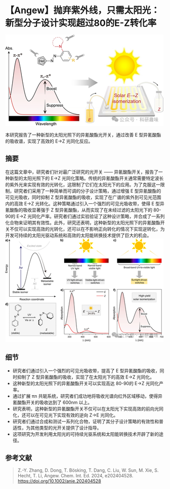 
#  【Angew】抛弃紫外线，只需太阳光：新型分子设计实现超过80的E-Z转化率 

![](../asset/2024-07-13_d554dd52afaba87e28db7de90308e378_0.png)

本研究报告了一种新型的太阳光照下的异氰酸酯光开关，通过改善 E 型异氰酸酯的吸收谱，实现了高效的 E→Z 光同化反应。


## **摘要**

在这篇文章中，研究者们针对最广泛研究的光开关 —— 异氰酸酯开关，报告了一种新型的太阳光照下的 E→Z 光同化策略。传统的异氰酸酯开关通常需要特定波长的紫外光来实现有效的光转化，这限制了它们在太阳光下的应用。为了克服这一限制，研究者们采用了一种简单而可调的分子设计策略，通过增强 E 型异氰酸酯的可见光吸收，同时抑制 Z 型异氰酸酯的吸收，实现了在广谱的紫外到可见光范围内的高效 E→Z 光转化。这种策略通过引入一个强烈的可见光吸收带，使得 E 型异氰酸酯的吸收显著强于 Z 型异氰酸酯，从而实现了在未经过滤的太阳光下的 80-90的 E→Z 光同化产率。研究者们通过实验验证了这种设计策略，并合成了一系列化合物来证明其有效性。此外，研究还表明，这种新型的太阳光照下的异氰酸酯开关不仅可以实现高效的光转化，还可以在不影响正向转化的情况下实现逆转化，为开发可持续的太阳光驱动系统和高效的太阳能转换技术提供了巨大的机会。
![](../asset/2024-07-13_47481896d691d010522edcf543094581_1.png)


## **细节**

- 研究者们通过引入一个强烈的可见光吸收带，提高了 E 型异氰酸酯的吸收，同时抑制了 Z 型异氰酸酯的吸收，实现了在太阳光下的高效 E→Z 光同化。
- 这种新型的太阳光照下的异氰酸酯开关可以实现高达 80-90的 E→Z 光同化产率。
- 通过扩展 πn 共轭系统，研究者们成功地将吸收光谱向红外区域移动，使得异氰酸酯开关的吸收达到了 600nm 以上。
- 研究表明，这种新型的异氰酸酯开关不仅可以在太阳光下实现高效的前向光同化，还可以在可见光下实现有效的逆向 Z→E 光同化。
- 研究者们通过合成和测试一系列化合物，证明了其分子设计策略的有效性和普适性，为其他类型的光开关提供了设计指导。
- 这项研究为开发利用太阳光的可持续光驱系统和太阳能转换技术开辟了新的途径。

## **参考文献**

>Z.-Y. Zhang, D. Dong, T. Bösking, T. Dang, C. Liu, W. Sun, M. Xie, S. Hecht, T. Li, Angew. Chem. Int. Ed. 2024, e202404528. https://doi.org/10.1002/anie.202404528
